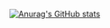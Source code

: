 [![Anurag's GitHub stats](https://github-readme-stats.vercel.app/api?username=luggy-wuggy&theme=dark&show_icons=true)](https://github.com/anuraghazra/github-readme-stats)

